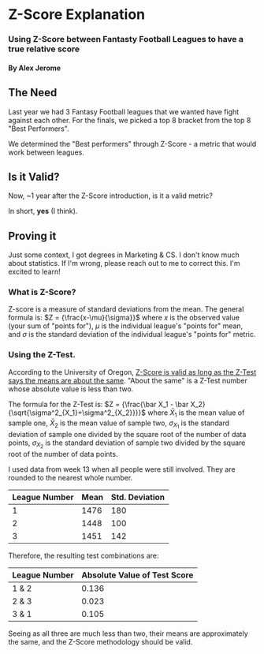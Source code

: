 # Z-Score Explanation
### Using Z-Score between Fantasty Football Leagues to have a true relative score
#### By Alex Jerome

## The Need

Last year we had 3 Fantasy Football leagues that we wanted have fight against each other. For the finals, we picked a top 8 bracket from the top 8 "Best Performers".

We determined the "Best performers" through Z-Score - a metric that would work between leagues.

## Is it Valid?

Now, ~1 year after the Z-Score introduction, is it a valid metric?

In short, **yes** (I think).

## Proving it

Just some context, I got degrees in Marketing & CS. I don't know much about statistics. If I'm wrong, please reach out to me to correct this. I'm excited to learn!

### What is Z-Score?

Z-score is a measure of standard deviations from the mean. The general formula is: $Z = {\frac{x-\mu}{\sigma}}$ where $x$ is the observed value (your sum of "points for"), $\mu$ is the individual league's "points for" mean, and $\sigma$ is the standard deviation of the individual league's "points for" metric.

### Using the Z-Test.

According to the University of Oregon, [Z-Score is valid as long as the Z-Test says the means are about the same](http://homework.uoregon.edu/pub/class/es202/ztest.html). "About the same" is a Z-Test number whose absolute value is less than two.

The formula for the Z-Test is: $Z = {\frac{\bar X_1 - \bar X_2}{\sqrt{\sigma^2_{X_1}+\sigma^2_{X_2}}}}$ where $\bar X_1$ is the mean value of sample one, $\bar X_2$ is the mean value of sample two, $\sigma_{X_1}$ is the standard deviation of sample one divided by the square root of the number of data points, $\sigma_{X_2}$ is the standard deviation of sample two divided by the square root of the number of data points.

I used data from week 13 when all people were still involved. They are rounded to the nearest whole number.

| League Number | Mean | Std. Deviation |
|---------------|------|----------------|
| 1             | 1476 | 180            |
| 2             | 1448 | 100            |
| 3             | 1451 | 142            |

Therefore, the resulting test combinations are:

| League Number | Absolute Value of Test Score |
|---------------|------------------------------|
| 1 & 2         | 0.136                        |
| 2 & 3         | 0.023                        |
| 3 & 1         | 0.105                        |

Seeing as all three are much less than two, their means are approximately the same, and the Z-Score methodology should be valid.



